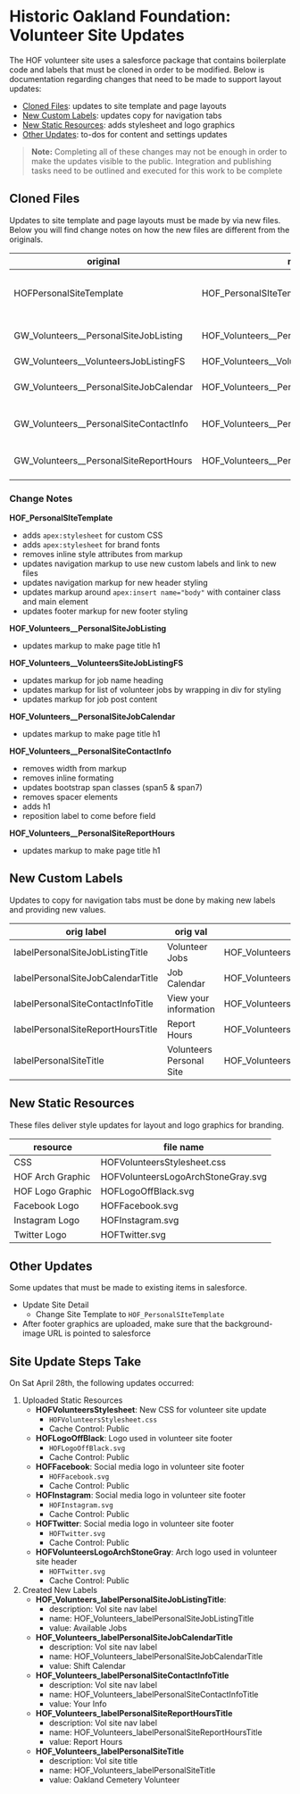 # Historic Oakland Foundation: Volunteer Site Updates

The HOF volunteer site uses a salesforce package that contains boilerplate code and labels that must be cloned in order to be modified. Below is documentation regarding changes that need to be made to support layout updates:
- [Cloned Files](#cloned-files): updates to site template and page layouts
- [New Custom Labels](#new-custom-labels): updates copy for navigation tabs
- [New Static Resources](#new-static-resources): adds stylesheet and logo graphics
- [Other Updates](#other-updates): to-dos for content and settings updates

> **Note:** Completing all of these changes may not be enough in order to make the updates visible to the public. Integration and publishing tasks need to be outlined and executed for this work to be complete

## Cloned Files

Updates to site template and page layouts must be made by via new files. Below you will find change notes on how the new files are different from the originals.

|original|new|description
|---|---|---|
HOFPersonalSiteTemplate | HOF_PersonalSIteTemplate | Site Layout (header, nav, body, footer)
GW_Volunteers__PersonalSiteJobListing | HOF_Volunteers__PersonalSiteJobListing | User Facing Page
GW_Volunteers__VolunteersJobListingFS | HOF_Volunteers__VolunteersSiteJobListingFS | Jobs Partial
GW_Volunteers__PersonalSiteJobCalendar | HOF_Volunteers__PersonalSiteJobCalendar | User Facing Page
GW_Volunteers__PersonalSiteContactInfo | HOF_Volunteers__PersonalSiteContactInfo | User Facing Page
GW_Volunteers__PersonalSiteReportHours | HOF_Volunteers__PersonalSiteReportHours | User Facing Page


### Change Notes

**HOF_PersonalSIteTemplate**
- adds `apex:stylesheet` for custom CSS
- adds `apex:stylesheet` for brand fonts
- removes inline style attributes from markup
- updates navigation markup to use new custom labels and link to new files
- updates navigation markup for new header styling
- updates markup around `apex:insert name="body"` with container class and main element
- updates footer markup for new footer styling

**HOF_Volunteers__PersonalSiteJobListing**
- updates markup to make page title h1

**HOF_Volunteers__VolunteersSiteJobListingFS**
- updates markup for job name heading 
- updates markup for list of volunteer jobs by wrapping in div for styling
- updates markup for job post content

**HOF_Volunteers__PersonalSiteJobCalendar**
- updates markup to make page title h1

**HOF_Volunteers__PersonalSiteContactInfo**
- removes width from markup
- removes inline formating
- updates bootstrap span classes (span5 & span7)
- removes spacer elements
- adds h1
- reposition label to come before field

**HOF_Volunteers__PersonalSiteReportHours**
-  updates markup to make page title h1 

## New Custom Labels

Updates to copy for navigation tabs must be done by making new labels and providing new values.

|orig label|orig val|new label|new val
|---|---|---|---|
labelPersonalSiteJobListingTitle|Volunteer Jobs|HOF_Volunteers_labelPersonalSiteJobListingTitle|Available Jobs
labelPersonalSiteJobCalendarTitle|Job Calendar|HOF_Volunteers_labelPersonalSiteJobCalendarTitle|Shift Calendar
labelPersonalSiteContactInfoTitle|View your information|HOF_Volunteers_labelPersonalSiteContactInfoTitle|Your Info
labelPersonalSiteReportHoursTitle|Report Hours|HOF_Volunteers_labelPersonalSiteReportHoursTitle|Report Hours
labelPersonalSiteTitle | Volunteers Personal Site | HOF_Volunteers_labelPersonalSiteTitle | Oakland Cemetery Volunteer

## New Static Resources

These files deliver style updates for layout and logo graphics for branding.

|resource|file name|
|---|---|
|CSS|HOFVolunteersStylesheet.css|
|HOF Arch Graphic|HOFVolunteersLogoArchStoneGray.svg|
|HOF Logo Graphic|HOFLogoOffBlack.svg|
|Facebook Logo|HOFFacebook.svg|
|Instagram Logo|HOFInstagram.svg|
|Twitter Logo|HOFTwitter.svg|

## Other Updates
Some updates that must be made to existing items in salesforce.
- Update Site Detail
    - Change Site Template to `HOF_PersonalSIteTemplate`
- After footer graphics are uploaded, make sure that the background-image URL is pointed to salesforce

## Site Update Steps Take
On Sat April 28th, the following updates occurred:
1. Uploaded Static Resources
    - **HOFVolunteersStylesheet**: New CSS for volunteer site update
        - `HOFVolunteersStylesheet.css`
        - Cache Control: Public
    - **HOFLogoOffBlack**: Logo used in volunteer site footer
        - `HOFLogoOffBlack.svg`
        - Cache Control: Public
    - **HOFFacebook**: Social media logo in volunteer site footer
        - `HOFFacebook.svg`
        - Cache Control: Public
    - **HOFInstagram**: Social media logo in volunteer site footer
        - `HOFInstagram.svg`
        - Cache Control: Public
    - **HOFTwitter**: Social media logo in volunteer site footer
        - `HOFTwitter.svg`
        - Cache Control: Public
    - **HOFVolunteersLogoArchStoneGray**: Arch logo used in volunteer site header
        - `HOFTwitter.svg`
        - Cache Control: Public
1. Created New Labels
    - **HOF_Volunteers_labelPersonalSiteJobListingTitle**: 
        - description: Vol site nav label
        - name: HOF_Volunteers_labelPersonalSiteJobListingTitle
        - value: Available Jobs
    - **HOF_Volunteers_labelPersonalSiteJobCalendarTitle**
        - description: Vol site nav label 
        - name: HOF_Volunteers_labelPersonalSiteJobCalendarTitle
        - value: Shift Calendar
    - **HOF_Volunteers_labelPersonalSiteContactInfoTitle**
        - description: Vol site nav label 
        - name: HOF_Volunteers_labelPersonalSiteContactInfoTitle
        - value: Your Info
    - **HOF_Volunteers_labelPersonalSiteReportHoursTitle**
        - description: Vol site nav label 
        - name: HOF_Volunteers_labelPersonalSiteReportHoursTitle
        - value: Report Hours
    - **HOF_Volunteers_labelPersonalSiteTitle**
        - description: Vol site title 
        - name: HOF_Volunteers_labelPersonalSiteTitle
        - value: Oakland Cemetery Volunteer
